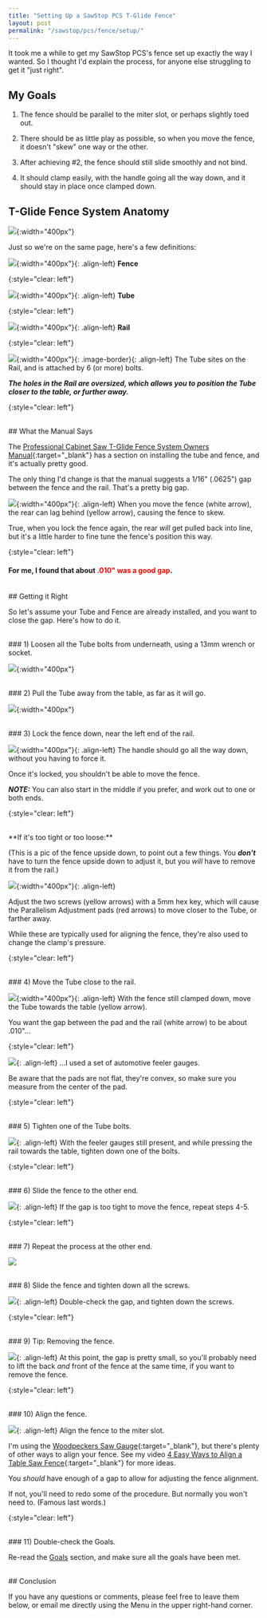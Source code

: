 ```yaml
---
title: "Setting Up a SawStop PCS T-Glide Fence"
layout: post
permalink: "/sawstop/pcs/fence/setup/"
---
```

It took me a while to get my SawStop PCS's fence set up exactly the way I wanted. So I thought I'd explain the process, for anyone else struggling to get it "just right".

## My Goals

1. The fence should be parallel to the miter slot, or perhaps slightly toed out.

2. There should be as little play as possible, so when you move the fence, it doesn't "skew" one way or the other.

3. After achieving #2, the fence should still slide smoothly and not bind.

4. It should clamp easily, with the handle going all the way down, and it should stay in place once clamped down.

## T-Glide Fence System Anatomy

![](2019-04-08-01.jpg){:width="400px"}

Just so we're on the same page, here's a few definitions:

![](2019-04-08-02.jpg){:width="400px"}{: .align-left}
**Fence**

{:style="clear: left"}

![](2019-04-08-03.jpg){:width="400px"}{: .align-left}
**Tube**

{:style="clear: left"}

![](2019-04-08-04.jpg){:width="400px"}{: .align-left}
**Rail**

{:style="clear: left"}

![](2019-04-08-05.jpg){:width="400px"}{: .image-border}{: .align-left}
The Tube sites on the Rail, and is attached by 6 (or more) bolts.

***The holes in the Rail are oversized, which allows you to position the Tube closer to the table, or further away.***

{:style="clear: left"}

<br/>
## What the Manual Says

The [Professional Cabinet Saw T-Glide Fence System Owners Manual](https://www.sawstop.com/support/manuals/professional-cabinet-saw/){:target="_blank"} has a section on installing the tube and fence, and it's actually pretty good.

The only thing I'd change is that the manual suggests a 1/16" (.0625") gap between the fence and the rail. That's a pretty big gap.

![](2019-04-08-06.jpg){:width="400px"}{: .align-left}
When you move the fence (white arrow), the rear can lag behind (yellow arrow), causing the fence to skew.

True, when you lock the fence again, the rear *will* get pulled back into line, but it's a little harder to fine tune the fence's position this way.

{:style="clear: left"}

#### For me, I found that about <span style="color:red">.010" was a good gap</span>.

<br/>
## Getting it Right

So let's assume your Tube and Fence are already installed, and you want to close the gap. Here's how to do it.

<br/>
### 1) Loosen all the Tube bolts from underneath, using a 13mm wrench or socket.

![](2019-04-08-08.jpg){:width="400px"}

<br/>
### 2) Pull the Tube away from the table, as far as it will go.

![](2019-04-08-09.jpg){:width="400px"}

<br/>
### 3) Lock the fence down, near the left end of the rail.

![](2019-04-08-07.jpg){:width="400px"}{: .align-left}
The handle should go all the way down, without you having to force it.

Once it's locked, you shouldn't be able to move the fence.

***NOTE:*** You can also start in the middle if you prefer, and work out to one or both ends.

{:style="clear: left"}

<br/>
**If it's too tight or too loose:**

(This is a pic of the fence upside down, to point out a few things. You ***don't*** have to turn the fence upside down to adjust it, but you *will* have to remove it from the rail.)

![](2019-04-08-10.jpg){:width="400px"}{: .align-left}

Adjust the two screws (yellow arrows) with a 5mm hex key, which will cause the Parallelism Adjustment pads (red arrows) to move closer to the Tube, or farther away.

While these are typically used for aligning the fence, they're also used to change the clamp's pressure.

{:style="clear: left"}

<br/>
### 4) Move the Tube close to the rail.

![](2019-04-08-11.jpg){:width="400px"}{: .align-left}
With the fence still clamped down, move the Tube towards the table (yellow arrow).

You want the gap between the pad and the rail (white arrow) to be about .010"...

{:style="clear: left"}

![](2019-04-08-12.jpg){: .align-left}
...I used a set of automotive feeler gauges.

Be aware that the pads are not flat, they're convex, so make sure you measure from the center of the pad.

{:style="clear: left"}

<br/>
### 5) Tighten one of the Tube bolts.

![](2019-04-08-13.jpg){: .align-left}
With the feeler gauges still present, and while pressing the rail towards the table, tighten down one of the bolts.

{:style="clear: left"}

<br/>
### 6) Slide the fence to the other end.

![](2019-04-08-15.jpg){: .align-left}
If the gap is too tight to move the fence, repeat steps 4-5.

{:style="clear: left"}

<br/>
### 7) Repeat the process at the other end.

![](2019-04-08-14.jpg)

<br/>
### 8) Slide the fence and tighten down all the screws.

![](2019-04-08-16.jpg){: .align-left}
Double-check the gap, and tighten down the screws.

{:style="clear: left"}

<br/>
### 9) Tip: Removing the fence.

![](2019-04-08-18.jpg){: .align-left}
At this point, the gap is pretty small, so you'll probably need to lift the back *and* front of the fence at the same time, if you want to remove the fence.

{:style="clear: left"}

<br/>
### 10) Align the fence.

![](2019-04-08-17.jpg){: .align-left}
Align the fence to the miter slot.

I'm using the [Woodpeckers Saw Gauge](http://amzn.to/2HFd0Wc){:target="_blank"}, but there's plenty of other ways to align your fence. See my video [4 Easy Ways to Align a Table Saw Fence](https://youtu.be/01R7796JoQo){:target="_blank"} for more ideas.

You *should* have enough of a gap to allow for adjusting the fence alignment.

If not, you'll need to redo some of the procedure. But normally you won't need to. (Famous last words.)

{:style="clear: left"}

<br/>
### 11) Double-check the Goals.

Re-read the [Goals](#my-goals) section, and make sure all the goals have been met.

<br/>
## Conclusion

If you have any questions or comments, please feel free to leave them below, or email me directly using the Menu in the upper right-hand corner.

